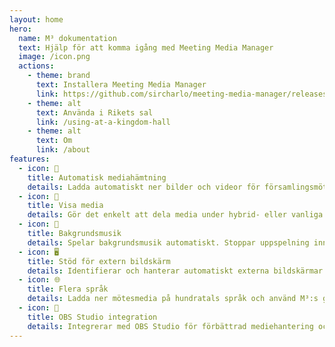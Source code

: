 ```yaml
---
layout: home
hero:
  name: M³ dokumentation
  text: Hjälp för att komma igång med Meeting Media Manager
  image: /icon.png
  actions:
    - theme: brand
      text: Installera Meeting Media Manager
      link: https://github.com/sircharlo/meeting-media-manager/releases/latest
    - theme: alt
      text: Använda i Rikets sal
      link: /using-at-a-kingdom-hall
    - theme: alt
      text: Om
      link: /about
features:
  - icon: 🚀
    title: Automatisk mediahämtning
    details: Ladda automatiskt ner bilder och videor för församlingsmöten på alla språk som finns på JW.org.
  - icon: 🎦
    title: Visa media
    details: Gör det enkelt att dela media under hybrid- eller vanliga möten.
  - icon: 🎵
    title: Bakgrundsmusik
    details: Spelar bakgrundsmusik automatiskt. Stoppar uppspelning innan mötet börjar. Bakgrundsmusik kan startas om med ett klick efter mötet.
  - icon: 🖥️
    title: Stöd för extern bildskärm
    details: Identifierar och hanterar automatiskt externa bildskärmar för smidiga mediepresentationer.
  - icon: 🌐
    title: Flera språk
    details: Ladda ner mötesmedia på hundratals språk och använd M³:s gränssnitt i något av de många tillgängliga språken.
  - icon: 🧩
    title: OBS Studio integration
    details: Integrerar med OBS Studio för förbättrad mediehantering och presentationer.
---
```

